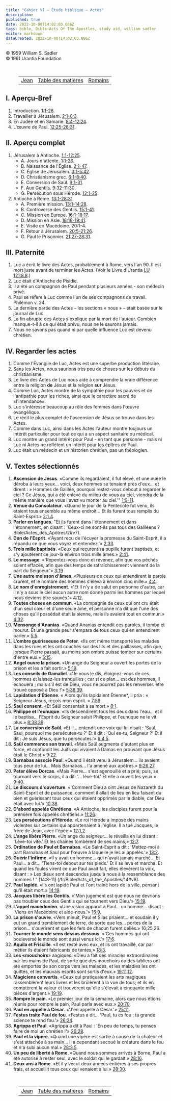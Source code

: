 ```yaml
---
title: "Cahier VI — Étude biblique — Actes"
description: 
published: true
date: 2022-10-08T14:02:03.086Z
tags: bible, Bible—Acts Of The Apostles, study aid, william sadler
editor: markdown
dateCreated: 2022-10-08T14:02:03.086Z
---
```


<p class="v-card v-sheet theme--light grey lighten-3 px-2">© 1959 William S. Sadler<br>© 1961 Urantia Foundation</p>

<br>
<figure class="table chapter-navigator">
	<table>
		<tbody>
		<tr>
			<td><a href="/fr/article/William_S_Sadler/Workbook_6_Bible_Study/Study_2_4_John">Jean</a></td>
			<td><a href="/fr/article/William_S_Sadler/Workbook_6_Bible_Study/Index">Table des matières</a></td>
			<td><a href="/fr/article/William_S_Sadler/Workbook_6_Bible_Study/Study_2_6_Romans">Romains</a></td>
		</tr>
		</tbody>
	</table>
</figure>


## I. Aperçu-Bref

1. Introduction. [1:1-26](/fr/Bible/Acts_of_the_Apostles/1#v1).
2. Travailler à Jérusalem. [2:1-8:3](/fr/Bible/Acts_of_the_Apostles/2#v1).
3. En Judée et en Samarie. [8:4-12:24](/fr/Bible/Acts_of_the_Apostles/8#v4).
4. L'œuvre de Paul. [12:25-28:31](/fr/Bible/Acts_of_the_Apostles/12#v25).

## II. Aperçu complet

1. Jérusalem à Antioche. [1:1-12:25](/fr/Bible/Acts_of_the_Apostles/1#v1).
	- A. Jours d'attente. [1:1-26](/fr/Bible/Acts_of_the_Apostles/1#v1).
	- B. Naissance de l'Église. [2:1-47](/fr/Bible/Acts_of_the_Apostles/2#v1).
	- C. Église de Jérusalem. [3:1-5:42](/fr/Bible/Acts_of_the_Apostles/3#v1).
	- D. Christianisme grec. [6:1-8:40](/fr/Bible/Acts_of_the_Apostles/6#v1).
	- E. Conversion de Saül. [9:1-31](/fr/Bible/Acts_of_the_Apostles/9#v1).
	- F. Aux Gentils. [9:32-11:30](/fr/Bible/Acts_of_the_Apostles/9#v32).
	- G. Persécution sous Hérode. [12:1-25](/fr/Bible/Acts_of_the_Apostles/12#v1).
2. Antioche à Rome. [13:1-28:31](/fr/Bible/Acts_of_the_Apostles/13#v1).
	- A. Première mission. [13:1-14:28](/fr/Bible/Acts_of_the_Apostles/13#v1).
	- B. Controverse des Gentils. [15:1-41](/fr/Bible/Acts_of_the_Apostles/15#v1).
	- C. Mission en Europe. [16:1-18:17](/fr/Bible/Acts_of_the_Apostles/16#v1).
	- D. Mission en Asie. [18:18-19:41](/fr/Bible/Acts_of_the_Apostles/18#v18).
	- E. Visite en Macédoine. 20:1-4.
	- F. Retour à Jérusalem. [20:5-21:26](/fr/Bible/Acts_of_the_Apostles/20#v5).
	- G. Paul le Prisonnier. [21:27-28:31](/fr/Bible/Acts_of_the_Apostles/21#v27).

## III. Paternité

1. Luc a écrit le livre des Actes, probablement à Rome, vers l'an 90. Il est mort juste avant de terminer les Actes. (Voir le Livre d'Urantia <a id="s54_142"></a>[LU 121:8.8](/fr/The_Urantia_Book/121#p8_8).)
2. Luc était d'Antioche de Pisidie.
3. Il a été un compagnon de Paul pendant plusieurs années - son médecin privé.
4. Paul se réfère à Luc comme l'un de ses compagnons de travail. Philémon v. 24.
5. La dernière partie des Actes – les sections « nous » – était basée sur le journal de Luc.
6. La fin abrupte des Actes s'explique par la mort de l'auteur. Combien manque-t-il à ce qui était prévu, nous ne le saurons jamais.
7. Nous ne savons pas quand ni par quelle influence Luc est devenu chrétien.

## IV. Regarder les actes

1. Comme l'Évangile de Luc, Actes est une superbe production littéraire.
2. Sans les Actes, nous saurions très peu de choses sur les débuts du christianisme.
3. Le livre des Actes de Luc nous aide à comprendre la vraie différence entre la religion **de** Jésus et la religion **sur** Jésus.
4. Comme Luc, Actes montre de la sympathie pour les pauvres et de l'antipathie pour les riches, ainsi que le caractère sacré de «l'intendance».
5. Luc s'intéresse beaucoup au rôle des femmes dans l'œuvre évangélique.
6. Le récit le plus complet de l'ascension de Jésus se trouve dans les Actes.
7. Comme dans Luc, ainsi dans les Actes l'auteur montre toujours un intérêt particulier pour tout ce qui a un aspect sanitaire ou médical.
8. Luc montre un grand intérêt pour Paul - en tant que personne - mais ni Luc ni Actes ne reflètent un intérêt pour les épîtres de Paul.
9. Luc était un médecin et un historien chrétien, pas un théologien.

## V. Textes sélectionnés

1. **Ascension de Jésus**. «Comme ils regardaient, il fut élevé, et une nuée le déroba à leurs yeux... voici, deux hommes se tenaient près d'eux... et dirent : » Hommes de Galilée, pourquoi restez-vous debout à regarder le ciel ? Ce Jésus, qui a été enlevé du milieu de vous au ciel, viendra de la même manière que vous l'avez vu monter au ciel.'" [1:9-11](/fr/Bible/Acts_of_the_Apostles/1#v9).
2. **Venue du Consolateur**. «Quand le jour de la Pentecôte fut venu, ils étaient tous ensemble au même endroit... Et ils furent tous remplis du Saint-Esprit.» [2:1,4](/fr/Bible/Acts_of_the_Apostles/2#v1).
3. **Parler en langues**. "Et ils furent dans l'étonnement et dans l'étonnement, en disant : 'Ceux-ci ne sont-ils pas tous des Galiléens ? Bible/Actes_des_Apôtres/2#v7).
4. **Don de l'Esprit**. «'Ayant reçu de l'écuyer la promesse du Saint-Esprit, il a répandu ce que vous voyez et entendez.'» [2:33](/fr/Bible/Acts_of_the_Apostles/2#v33).
5. **Trois mille baptisés**. «Ceux qui reçurent sa pupille furent baptisés, et s'y ajoutèrent ce jour-là environ trois mille âmes.» [2:41](/fr/Bible/Acts_of_the_Apostles/2#v41).
6. **Le message**. «'Repentez-vous donc et revenez, afin que vos péchés soient effacés, afin que des temps de rafraîchissement viennent de la part du Seigneur.'» [3:19](/fr/Bible/Acts_of_the_Apostles/3#v19) .
7. **Une autre moisson d'âmes**. «Plusieurs de ceux qui entendirent la parole crurent, et le nombre des hommes s'éleva à environ cinq mille.» [4:4](/fr/Bible/Acts_of_the_Apostles/4#v4).
8. **Le nom d'enregistrement**. «'Et il n'y a de salut en personne d'autre, car il n'y a sous le ciel aucun autre nom donné parmi les hommes par lequel nous devions être sauvés.'» [4:12](/fr/Bible/Acts_of_the_Apostles/4#v12).
9. **Toutes choses en commun**. «La compagnie de ceux qui ont cru était d'un seul cœur et d'une seule âme, et personne n'a dit que l'une des choses qu'il possédait était la sienne, mais ils avaient tout en commun.» [4:32](/fr/Bible/Acts_of_the_Apostles/4#v32).
10. **Mensonge d'Ananias**. «Quand Ananias entendit ces paroles, il tomba et mourut. Et une grande peur s'empara de tous ceux qui en entendirent parler.» [5:5](/fr/Bible/Acts_of_the_Apostles/5#v5).
11. **L'ombre guérisseuse de Peter**. «Ils ont même transporté les malades dans les rues et les ont couchés sur des lits et des paillasses, afin que, lorsque Pierre passait, au moins son ombre puisse tomber sur certains d'entre eux.» [5:15](/fr/Bible/Acts_of_the_Apostles/5#v15).
12. **Angel ouvre la prison**. «Un ange du Seigneur a ouvert les portes de la prison et les a fait sortir.» [5:19](/fr/Bible/Acts_of_the_Apostles/5#v19).
13. **Les conseils de Gamaliel**. «'Je vous le dis, éloignez-vous de ces hommes et laissez-les tranquilles ; car si ce plan... est des hommes, il échouera ; mais s'il est de Dieu, vous ne pourrez pas les renverser. être trouvé opposé à Dieu !'» [5:38,39](/fr/Bible/Acts_of_the_Apostles/5#v38).
14. **Lapidation d'Étienne**. « Alors qu'ils lapidaient Étienne\*, il pria : « Seigneur Jésus, reçois mon esprit. » [7:59](/fr/Bible/Acts_of_the_Apostles/7#v59).
15. **Saul consent**. «Et Saül consentait à sa mort.» [8:1](/fr/Bible/Acts_of_the_Apostles/8#v1).
16. **Philippe et l'eunuque**. «Ils descendirent tous les deux dans l'eau... et il le baptisa... l'Esprit du Seigneur saisit Philippe, et l'eunuque ne le vit plus.» [8:38,39](/fr/Bible/Acts_of_the_Apostles/8#v38).
17. **La conversion de Saül**. «Et il... entendit une voix qui lui disait : 'Saul, Saul, pourquoi me persécutes-tu ?' Et il dit : 'Qui es-tu, Seigneur ?' Et il dit : Je suis Jésus, que tu persécutes.'» [9:4,5](/fr/Bible/Acts_of_the_Apostles/9#v4).
18. **Saül commence son travail**. «Mais Saül augmenta d'autant plus en force, et confondit les Juifs qui vivaient à Damas en prouvant que Jésus était le Christ.» [9:22](/fr/Bible/Acts_of_the_Apostles/9#v22).
19. **Barnabas associe Paul**. «Quand il était venu à Jérusalem... ils avaient tous peur de lui... Mais Barnabas... l'a amené aux apôtres.» [9:26,27](/fr/Bible/Acts_of_the_Apostles/9#v26).
20. **Peter élève Dorcas**. «Mais Pierre... s'est agenouillé et a prié; puis, se tournant vers le corps, il a dit: '... lève-toi.' Et elle a ouvert les yeux.» [9:40](/fr/Bible/Acts_of_the_Apostles/9#v40).
21. **Le discours d'ouverture**. «'Comment Dieu a oint Jésus de Nazareth du Saint-Esprit et de puissance, comment il allait de lieu en lieu faisant du bien et guérissant tous ceux qui étaient opprimés par le diable, car Dieu était avec lui.'» [10:38](/fr/Bible/Acts_of_the_Apostles/10#v38).
22. **D'abord appelés Chrétiens**. «A Antioche, les disciples furent pour la première fois appelés chrétiens.» [11:26](/fr/Bible/Acts_of_the_Apostles/11#v26).
23. **Les persécutions d'Hérode**. «Le roi Hérode a imposé des mains violentes sur certains qui appartenaient à l'église. Il a tué Jacques, le frère de Jean, avec l'épée.» [12:1,2](/fr/Bible/Acts_of_the_Apostles/12#v1).
24. **L'ange libère Pierre**. «Un ange du seigneur... le réveilla en lui disant : 'Lève-toi vite.' Et les chaînes tombèrent de ses mains,» [12:7](/fr/Bible/Acts_of_the_Apostles/12#v7).
25. **Ordination de Paul et Barnabas**. «Le Saint-Esprit a dit : 'Mettez-moi à part Barnabas et Saul pour l'œuvre à laquelle je les ai appelés.'» [13:2](/fr/Bible/Acts_of_the_Apostles/13#v2).
26. **Guérir l'infirme**. «Il y avait un homme... qui n'avait jamais marché... Et Paul... a dit... 'Tiens-toi debout sur tes pieds.' Et il se leva et marcha. Et quand les foules virent ce que Paul avait fait, elles élevèrent la voix, disant : » Les dieux sont descendus jusqu'à nous à la ressemblance des hommes ! " [14:8-11] (/fr/Bible/Acts_of_the_Apostles/14#v8).
27. **Paul lapidé**. «Ils ont lapidé Paul et l'ont traîné hors de la ville, pensant qu'il était mort.» [14:19](/fr/Bible/Acts_of_the_Apostles/14#v19).
28. **Jacques libère les Gentils**. «'Mon jugement est que nous ne devrions pas troubler ceux des Gentils qui se tournent vers Dieu.'» [15:19](/fr/Bible/Acts_of_the_Apostles/15#v19).
29. **L'appel macédonien**. «Une vision apparut à Paul... un homme... disant : 'Viens en Macédoine et aide-nous.'» [16:9](/fr/Bible/Acts_of_the_Apostles/16#v9).
30. **La prison s'ouvre**. «Vers minuit, Paul et Silas priaient... et soudain il y eut un grand tremblement de terre, de sorte que les... portes de la prison... s'ouvrirent et que les fers de chacun furent déliés.» 16;25,26.
31. **Tourner le monde sens dessus dessous**. «'Ces hommes qui ont bouleversé le monde sont aussi venus ici.'» [17:6](/fr/Bible/Acts_of_the_Apostles/17#v6).
32. **Aquila et Friscille**. «Il est resté avec eux, et ils ont travaillé, car par métier ils étaient fabricants de tentes,» [18:3](/fr/Bible/Acts_of_the_Apostles/18#v3).
33. **Les «mouchoirs**» aagiques. «Dieu a fait des miracles extraordinaires par les mains de Paul, de sorte que des mouchoirs ou des tabliers ont été emportés de son corps vers les malades, et les maladies les ont quittés, et les mauvais esprits sont sortis d'eux.» [19:11,12](/fr/Bible/Acts_of_the_Apostles/19#v11).
34. **Magiciens convertis**. «Ceux qui pratiquaient les arts magiques rassemblèrent leurs livres et les brûlèrent à la vue de tous; et ils en comptèrent la valeur et trouvèrent qu'elle s'élevait à cinquante mille pièces d'argent.» [19:19](/fr/Bible/Acts_of_the_Apostles/19#v19).
35. **Rompre le pain**. «Le premier jour de la semaine, alors que nous étions réunis pour rompre le pain, Paul parla avec eux.» [20:70](/fr/Bible/Acts_of_the_Apostles/20#v70).
36. **Paul en appelle à César**. «'J'en appelle à César.'» [25:11](/fr/Bible/Acts_of_the_Apostles/25#v11).
37. **Festus traite Paul de fou**. «Festus a dit... 'Paul, tu es fou ; ta grande science te rend fou.'» [26:24](/fr/Bible/Acts_of_the_Apostles/26#v24).
38. **Agrippa et Paul**. «Agrippa a dit à Paul : 'En peu de temps, tu penses faire de moi un chrétien !'» [26:28](/fr/Bible/Acts_of_the_Apostles/26#v28).
39. **Paul et la vipère**. «Quand une vipère est sortie à cause de la chaleur et s'est attachée à sa main... Il a cependant secoué la créature dans le feu et n'a subi aucun mal.» [28:3,5](/fr/Bible/Acts_of_the_Apostles/28#v3).
40. **Un peu de liberté à Rome**. «Quand nous sommes arrivés à Borne, Paul a été autorisé à rester seul, avec le soldat qui le gardait.» [28:16](/fr/Bible/Acts_of_the_Apostles/28#v16).
41. **Deux ans à Rome**. «Et il y vécut deux années entières à ses propres frais, et accueillit tous ceux qui venaient à lui.» [28:30](/fr/Bible/Acts_of_the_Apostles/28#v30).


<br>
<figure class="table chapter-navigator">
	<table>
		<tbody>
		<tr>
			<td><a href="/fr/article/William_S_Sadler/Workbook_6_Bible_Study/Study_2_4_John">Jean</a></td>
			<td><a href="/fr/article/William_S_Sadler/Workbook_6_Bible_Study/Index">Table des matières</a></td>
			<td><a href="/fr/article/William_S_Sadler/Workbook_6_Bible_Study/Study_2_6_Romans">Romains</a></td>
		</tr>
		</tbody>
	</table>
</figure>